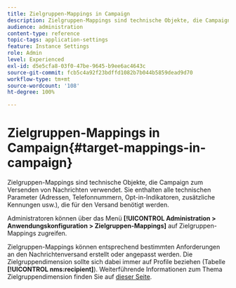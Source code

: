 ```yaml
---
title: Zielgruppen-Mappings in Campaign
description: Zielgruppen-Mappings sind technische Objekte, die Campaign zum Versenden von Nachrichten verwendet. Sie enthalten alle technischen Parameter, die für den Versand benötigt werden.
audience: administration
content-type: reference
topic-tags: application-settings
feature: Instance Settings
role: Admin
level: Experienced
exl-id: d5e5cfa8-03f0-47be-9645-b9ee6ac4643c
source-git-commit: fcb5c4a92f23bdffd1082b7b044b5859dead9d70
workflow-type: tm+mt
source-wordcount: '108'
ht-degree: 100%

---
```


# Zielgruppen-Mappings in Campaign{#target-mappings-in-campaign}

Zielgruppen-Mappings sind technische Objekte, die Campaign zum Versenden von Nachrichten verwendet. Sie enthalten alle technischen Parameter (Adressen, Telefonnummern, Opt-in-Indikatoren, zusätzliche Kennungen usw.), die für den Versand benötigt werden.

Administratoren können über das Menü **[!UICONTROL Administration > Anwendungskonfiguration > Zielgruppen-Mappings]** auf Zielgruppen-Mappings zugreifen.

Zielgruppen-Mappings können entsprechend bestimmten Anforderungen an den Nachrichtenversand erstellt oder angepasst werden. Die Zielgruppendimension sollte sich dabei immer auf Profile beziehen (Tabelle **[!UICONTROL nms:recipient]**). Weiterführende Informationen zum Thema Zielgruppendimension finden Sie auf [dieser Seite](../../automating/using/query.md#targeting-dimensions-and-resources).
